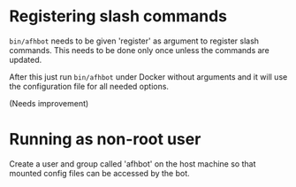 # Registering slash commands 
`bin/afhbot` needs to be given 'register' as argument to register slash commands. This needs to be done only once unless the commands are updated.

After this just run `bin/afhbot` under Docker without arguments and it will use the configuration file for all needed options.

(Needs improvement)

# Running as non-root user
Create a user and group called 'afhbot' on the host machine so that mounted config files can be accessed by the bot.
